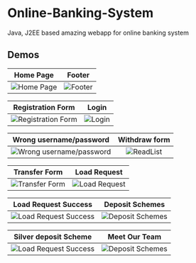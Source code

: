# Online-Banking-System
Java, J2EE based amazing webapp for online banking system


## Demos
Home Page    |  Footer   
:-------------------------:|:-------------------------:
![Home Page](https://raw.github.com/PialKanti/Online-Banking-System/master/Screenshot/Screenshot%20(15).png)  |  ![Footer](https://raw.github.com/PialKanti/Online-Banking-System/master/Screenshot/Screenshot%20(16).png)  


Registration Form   |  Login
:-------------------------:|:-------------------------:
![Registration Form](https://raw.github.com/PialKanti/Online-Banking-System/master/Screenshot/Screenshot%20(17).png)  |  ![Login](https://raw.github.com/PialKanti/Online-Banking-System/master/Screenshot/Screenshot%20(18).png)


Wrong username/password    |  Withdraw form
:-------------------------:|:-------------------------:
![Wrong username/password](https://raw.github.com/PialKanti/Online-Banking-System/master/Screenshot/Screenshot%20(19).png) |  ![ReadList](https://raw.github.com/PialKanti/Online-Banking-System/master/Screenshot/Screenshot%20(21).png)

Transfer Form   |  Load Request
:-------------------------:|:-------------------------:
![Transfer Form](https://raw.github.com/PialKanti/Online-Banking-System/master/Screenshot/Screenshot%20(22).png) |  ![Load Request](https://raw.github.com/PialKanti/Online-Banking-System/master/Screenshot/Screenshot%20(25).png)


Load Request Success |  Deposit Schemes
:-------------------------:|:-------------------------:
![Load Request Success](https://raw.github.com/PialKanti/Online-Banking-System/master/Screenshot/Screenshot%20(26).png) |  ![Deposit Schemes](https://raw.github.com/PialKanti/Online-Banking-System/master/Screenshot/Screenshot%20(28).png)


Silver deposit Scheme |  Meet Our Team
:-------------------------:|:-------------------------:
![Load Request Success](https://raw.github.com/PialKanti/Online-Banking-System/master/Screenshot/Screenshot%20(30).png) |  ![Deposit Schemes](https://raw.github.com/PialKanti/Online-Banking-System/master/Screenshot/Screenshot%20(34).png)

